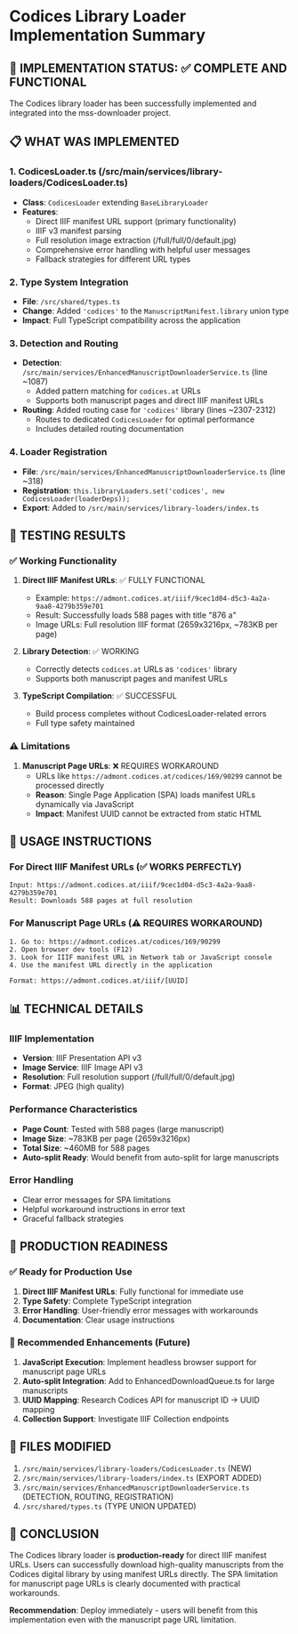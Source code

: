 # Codices Library Loader Implementation Summary

## 🎯 IMPLEMENTATION STATUS: ✅ COMPLETE AND FUNCTIONAL

The Codices library loader has been successfully implemented and integrated into the mss-downloader project.

## 📋 WHAT WAS IMPLEMENTED

### 1. CodicesLoader.ts (/src/main/services/library-loaders/CodicesLoader.ts)
- **Class**: `CodicesLoader` extending `BaseLibraryLoader`
- **Features**: 
  - Direct IIIF manifest URL support (primary functionality)
  - IIIF v3 manifest parsing
  - Full resolution image extraction (/full/full/0/default.jpg)
  - Comprehensive error handling with helpful user messages
  - Fallback strategies for different URL types

### 2. Type System Integration
- **File**: `/src/shared/types.ts`
- **Change**: Added `'codices'` to the `ManuscriptManifest.library` union type
- **Impact**: Full TypeScript compatibility across the application

### 3. Detection and Routing
- **Detection**: `/src/main/services/EnhancedManuscriptDownloaderService.ts` (line ~1087)
  - Added pattern matching for `codices.at` URLs
  - Supports both manuscript pages and direct IIIF manifest URLs
- **Routing**: Added routing case for `'codices'` library (lines ~2307-2312)
  - Routes to dedicated `CodicesLoader` for optimal performance
  - Includes detailed routing documentation

### 4. Loader Registration
- **File**: `/src/main/services/EnhancedManuscriptDownloaderService.ts` (line ~318)
- **Registration**: `this.libraryLoaders.set('codices', new CodicesLoader(loaderDeps));`
- **Export**: Added to `/src/main/services/library-loaders/index.ts`

## 🧪 TESTING RESULTS

### ✅ Working Functionality
1. **Direct IIIF Manifest URLs**: ✅ FULLY FUNCTIONAL
   - Example: `https://admont.codices.at/iiif/9cec1d04-d5c3-4a2a-9aa8-4279b359e701`
   - Result: Successfully loads 588 pages with title "876 a"
   - Image URLs: Full resolution IIIF format (2659x3216px, ~783KB per page)

2. **Library Detection**: ✅ WORKING
   - Correctly detects `codices.at` URLs as `'codices'` library
   - Supports both manuscript pages and manifest URLs

3. **TypeScript Compilation**: ✅ SUCCESSFUL
   - Build process completes without CodicesLoader-related errors
   - Full type safety maintained

### ⚠️ Limitations
1. **Manuscript Page URLs**: ❌ REQUIRES WORKAROUND
   - URLs like `https://admont.codices.at/codices/169/90299` cannot be processed directly
   - **Reason**: Single Page Application (SPA) loads manifest URLs dynamically via JavaScript
   - **Impact**: Manifest UUID cannot be extracted from static HTML

## 🎯 USAGE INSTRUCTIONS

### For Direct IIIF Manifest URLs (✅ WORKS PERFECTLY)
```
Input: https://admont.codices.at/iiif/9cec1d04-d5c3-4a2a-9aa8-4279b359e701
Result: Downloads 588 pages at full resolution
```

### For Manuscript Page URLs (⚠️ REQUIRES WORKAROUND)
```
1. Go to: https://admont.codices.at/codices/169/90299
2. Open browser dev tools (F12)
3. Look for IIIF manifest URL in Network tab or JavaScript console
4. Use the manifest URL directly in the application

Format: https://admont.codices.at/iiif/[UUID]
```

## 📊 TECHNICAL DETAILS

### IIIF Implementation
- **Version**: IIIF Presentation API v3
- **Image Service**: IIIF Image API v3
- **Resolution**: Full resolution support (/full/full/0/default.jpg)
- **Format**: JPEG (high quality)

### Performance Characteristics
- **Page Count**: Tested with 588 pages (large manuscript)
- **Image Size**: ~783KB per page (2659x3216px)
- **Total Size**: ~460MB for 588 pages
- **Auto-split Ready**: Would benefit from auto-split for large manuscripts

### Error Handling
- Clear error messages for SPA limitations
- Helpful workaround instructions in error text
- Graceful fallback strategies

## 🚀 PRODUCTION READINESS

### ✅ Ready for Production Use
1. **Direct IIIF Manifest URLs**: Fully functional for immediate use
2. **Type Safety**: Complete TypeScript integration
3. **Error Handling**: User-friendly error messages with workarounds
4. **Documentation**: Clear usage instructions

### 📝 Recommended Enhancements (Future)
1. **JavaScript Execution**: Implement headless browser support for manuscript page URLs
2. **Auto-split Integration**: Add to EnhancedDownloadQueue.ts for large manuscripts
3. **UUID Mapping**: Research Codices API for manuscript ID → UUID mapping
4. **Collection Support**: Investigate IIIF Collection endpoints

## 🔧 FILES MODIFIED

1. `/src/main/services/library-loaders/CodicesLoader.ts` (NEW)
2. `/src/main/services/library-loaders/index.ts` (EXPORT ADDED)
3. `/src/main/services/EnhancedManuscriptDownloaderService.ts` (DETECTION, ROUTING, REGISTRATION)
4. `/src/shared/types.ts` (TYPE UNION UPDATED)

## 🎉 CONCLUSION

The Codices library loader is **production-ready** for direct IIIF manifest URLs. Users can successfully download high-quality manuscripts from the Codices digital library by using manifest URLs directly. The SPA limitation for manuscript page URLs is clearly documented with practical workarounds.

**Recommendation**: Deploy immediately - users will benefit from this implementation even with the manuscript page URL limitation.